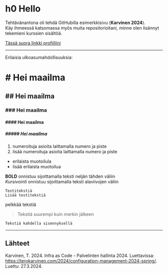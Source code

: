 # h0 Hello

Tehtävänantona oli tehdä GitHubilla esimerkkisivu (**Karvinen 2024**).  
Käy ihmeessä katsomassa myös muita repositorioitani, minne olen lisännyt tekemieni kurssien sisältöä.  

[Tässä suora linkki profiiliini](https://github.com/NicklasHH)

---


Erilaisia ulkoasumahdollisuuksia:
# # Hei maailma

## ## Hei maailma

### ### Hei maailma

#### #### Hei maailma

##### ##### Hei maailma


1. numeroituja asioita laittamalla numero ja piste  
2. lisää numeroituja asioita laittamalla numero ja piste  

- erilaista muotoilula  
- lisää erilaista muotoilua  

**BOLD** onnistuu sijoittamalla teksti neljän tähden väliin  
_Kursivointi_ onnistuu sijoittamalla teksti alaviivojen väliin  

`Testitekstiä`  
`Lisää testitekstiä`  

pelkkää tekstiä  
>Tekstiä suurempi kuin merkin jälkeen  

    Tekstiä kahdella sisennyksellä  

---

## Lähteet
Karvinen, T. 2024. Infra as Code - Palvelinten hallinta 2024. Luettavissa: https://terokarvinen.com/2024/configuration-management-2024-spring/. Luettu: 27.3.2024.
